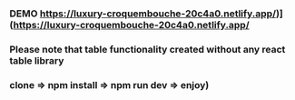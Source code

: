 ### DEMO https://luxury-croquembouche-20c4a0.netlify.app/)](https://luxury-croquembouche-20c4a0.netlify.app/

### Please note that table functionality created without any react table library

### clone => npm install => npm run dev => enjoy)
